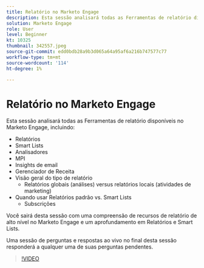 ```yaml
---
title: Relatório no Marketo Engage
description: Esta sessão analisará todas as Ferramentas de relatório disponíveis no Marketo Engage, incluindo os Insights de email de MPI dos Analisadores de listas inteligentes de relatórios
solution: Marketo Engage
role: User
level: Beginner
kt: 10325
thumbnail: 342557.jpeg
source-git-commit: edd0bdb28a9b3d065a64a95af6a216b747577c77
workflow-type: tm+mt
source-wordcount: '114'
ht-degree: 1%

---
```


# Relatório no Marketo Engage

Esta sessão analisará todas as Ferramentas de relatório disponíveis no Marketo Engage, incluindo:

* Relatórios
* Smart Lists
* Analisadores
* MPI
* Insights de email
* Gerenciador de Receita
* Visão geral do tipo de relatório
   * Relatórios globais (análises) versus relatórios locais (atividades de marketing)
* Quando usar Relatórios padrão vs. Smart Lists
   * Subscrições

Você sairá desta sessão com uma compreensão de recursos de relatório de alto nível no Marketo Engage e um aprofundamento em Relatórios e Smart Lists.

Uma sessão de perguntas e respostas ao vivo no final desta sessão responderá a qualquer uma de suas perguntas pendentes.

>[!VIDEO](https://video.tv.adobe.com/v/342557/?quality=12&learn=on)
